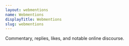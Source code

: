 ```yaml
---
layout: webmentions
name: Webmentions
displayTitle: Webmentions
slug: webmentions
---
```


Commentary, replies, likes, and notable online discourse.
